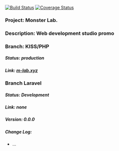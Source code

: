 [![Build Status](https://travis-ci.org/mikewazovzky/monsterlab.svg?branch=master)](https://travis-ci.org/mikewazovzky/monsterlab)
[![Coverage Status](https://coveralls.io/repos/github/mikewazovzky/monsterlab/badge.svg?branch=master)](https://coveralls.io/github/mikewazovzky/monsterlab?branch=master)

### Project: Monster Lab.
### Description: Web development studio promo

### Branch: KISS/PHP
##### Status: production
##### Link: [m-lab.xyz](http://m-lab.xyz)

### Branch Laravel
##### Status: Development
##### Link: none
##### Version: 0.0.0
##### Change Log:
- ...
